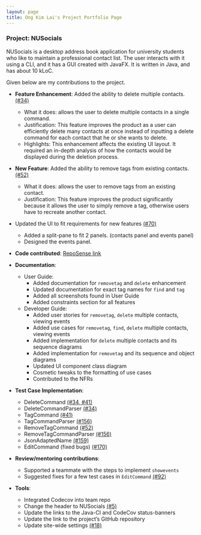 ```yaml
---
layout: page
title: Ong Kim Lai's Project Portfolio Page
---
```


### Project: NUSocials

NUSocials is a desktop address book application for university students who like to maintain a professional contact list. The user interacts with it using a CLI, and it has a GUI created with JavaFX. It is written in Java, and has about 10 kLoC.

Given below are my contributions to the project.

* **Feature Enhancement**: Added the ability to delete multiple contacts. [(#34)](https://github.com/AY2122S2-CS2103T-W11-1/tp/pull/34)
  * What it does: allows the user to delete multiple contacts in a single command.
  * Justification: This feature improves the product as a user can efficiently delete many contacts at once instead of inputting a delete command for each contact that he or she wants to delete.
  * Highlights: This enhancement affects the existing UI layout. It required an in-depth analysis of how the contacts would be displayed during the deletion process.

* **New Feature**: Added the ability to remove tags from existing contacts. [(#52)](https://github.com/AY2122S2-CS2103T-W11-1/tp/pull/52)
  * What it does: allows the user to remove tags from an existing contact.
  * Justification: This feature improves the product significantly because it allows the user to simply remove a tag, otherwise users have to recreate another contact.

* Updated the UI to fit requirements for new features [(#70)](https://github.com/AY2122S2-CS2103T-W11-1/tp/pull/70)
  * Added a split-pane to fit 2 panels. (contacts panel and events panel)
  * Designed the events panel.

* **Code contributed**: [RepoSense link](https://nus-cs2103-ay2122s2.github.io/tp-dashboard/?search=&sort=groupTitle&sortWithin=title&timeframe=commit&mergegroup=&groupSelect=groupByRepos&breakdown=true&checkedFileTypes=docs~functional-code~test-code~other&since=2022-02-18&tabOpen=true&tabType=authorship&tabAuthor=ongkimlai&tabRepo=AY2122S2-CS2103T-W11-1%2Ftp%5Bmaster%5D&authorshipIsMergeGroup=false&authorshipFileTypes=docs&authorshipIsBinaryFileTypeChecked=false&zA=ongkimlai&zR=AY2122S2-CS2103T-W11-1%2Ftp%5Bmaster%5D&zACS=81.23391812865498&zS=2022-02-18&zFS=&zU=2022-02-26&zMG=false&zFTF=commit&zFGS=groupByRepos&zFR=false)

* **Documentation**:
  * User Guide:
    * Added documentation for `removetag` and `delete` enhancement
    * Updated documentation for exact tag names for `find` and `tag`
    * Added all screenshots found in User Guide
    * Added constraints section for all features
  * Developer Guide:
    * Added user stories for `removetag`, `delete` multiple contacts, viewing events
    * Added use cases for `removetag`, `find`, `delete` multiple contacts, viewing events
    * Added implementation for `delete` multiple contacts and its sequence diagrams
    * Added implementation for `removetag` and its sequence and object diagrams
    * Updated UI component class diagram
    * Cosmetic tweaks to the formatting of use cases
    * Contributed to the NFRs

* **Test Case Implementation**:
  * DeleteCommand [(#34, ](https://github.com/AY2122S2-CS2103T-W11-1/tp/pull/34) [#41)](https://github.com/AY2122S2-CS2103T-W11-1/tp/pull/41)
  * DeleteCommandParser [(#34)](https://github.com/AY2122S2-CS2103T-W11-1/tp/pull/34)
  * TagCommand [(#41)](https://github.com/AY2122S2-CS2103T-W11-1/tp/pull/41)
  * TagCommandParser [(#156)](https://github.com/AY2122S2-CS2103T-W11-1/tp/pull/156)
  * RemoveTagCommand [(#52)](https://github.com/AY2122S2-CS2103T-W11-1/tp/pull/52)
  * RemoveTagCommandParser [(#156)](https://github.com/AY2122S2-CS2103T-W11-1/tp/pull/156)
  * JsonAdaptedName [(#159)](https://github.com/AY2122S2-CS2103T-W11-1/tp/pull/159)
  * EditCommand (fixed bugs) [(#170)](https://github.com/AY2122S2-CS2103T-W11-1/tp/pull/170)

* **Review/mentoring contributions**:
  * Supported a teammate with the steps to implement `showevents`
  * Suggested fixes for a few test cases in `EditCommand` [(#92)](https://github.com/AY2122S2-CS2103T-W11-1/tp/pull/92)

* **Tools**:
  * Integrated Codecov into team repo
  * Change the header to NUSocials [(#5)](https://github.com/AY2122S2-CS2103T-W11-1/tp/pull/55)
  * Update the links to the Java-CI and CodeCov status-banners
  * Update the link to the project’s GitHub repository
  * Update site-wide settings [(#18)](https://github.com/AY2122S2-CS2103T-W11-1/tp/pull/18)
